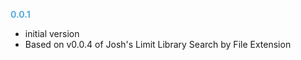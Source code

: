 
**<span style="color:#56adda">0.0.1</span>**
- initial version
- Based on v0.0.4 of Josh's Limit Library Search by File Extension
